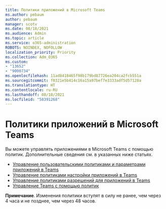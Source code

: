 ```yaml
---
title: Политики приложений в Microsoft Teams
ms.author: pebaum
author: pebaum
manager: scotv
ms.date: 08/18/2021
ms.audience: Admin
ms.topic: article
ms.service: o365-administration
ROBOTS: NOINDEX, NOFOLLOW
localization_priority: Priority
ms.collection: Adm_O365
ms.custom:
- "13652"
- "9000734"
ms.openlocfilehash: 11ad8418465f98b179bd87726ea204ca2fcb551a
ms.sourcegitcommit: f0321e5b414c16a15a97bef7e3333adf5d57128a
ms.translationtype: HT
ms.contentlocale: ru-RU
ms.lasthandoff: 08/18/2021
ms.locfileid: "58391268"
---
```

# <a name="app-policies-in-microsoft-teams"></a>Политики приложений в Microsoft Teams

Вы можете управлять приложениями в Microsoft Teams с помощью политик. Дополнительные сведения см. в указанных ниже статьях. 

- [Управление пользовательскими политиками и параметрами приложений в Teams](https://docs.microsoft.com/microsoftteams/teams-custom-app-policies-and-settings)
- [Управление политиками настройки приложений в Teams](https://docs.microsoft.com/microsoftteams/teams-app-setup-policies)
- [Управление политиками разрешений для приложений в Teams](https://docs.microsoft.com/microsoftteams/teams-app-permission-policies)
- [Управление Teams с помощью политик](https://docs.microsoft.com/microsoftteams/manage-teams-with-policies)

**Примечание**. Изменения политики вступят в силу не ранее, чем через 4 часа и не позднее, чем через 48 часов.
